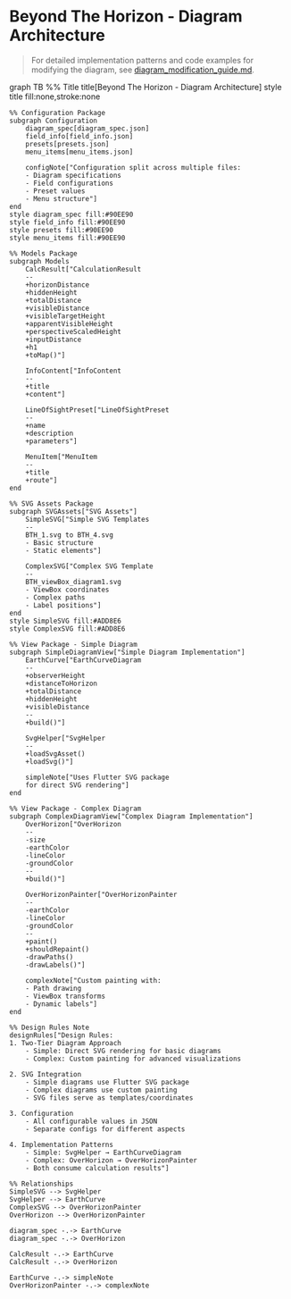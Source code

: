 # Beyond The Horizon - Diagram Architecture

> For detailed implementation patterns and code examples for modifying the diagram, see [diagram_modification_guide.md](./diagram_modification_guide.md).

graph TB
    %% Title
    title[Beyond The Horizon - Diagram Architecture]
    style title fill:none,stroke:none

    %% Configuration Package
    subgraph Configuration
        diagram_spec[diagram_spec.json]
        field_info[field_info.json]
        presets[presets.json]
        menu_items[menu_items.json]
        
        configNote["Configuration split across multiple files:
        - Diagram specifications
        - Field configurations
        - Preset values
        - Menu structure"]
    end
    style diagram_spec fill:#90EE90
    style field_info fill:#90EE90
    style presets fill:#90EE90
    style menu_items fill:#90EE90

    %% Models Package
    subgraph Models
        CalcResult["CalculationResult
        --
        +horizonDistance
        +hiddenHeight
        +totalDistance
        +visibleDistance
        +visibleTargetHeight
        +apparentVisibleHeight
        +perspectiveScaledHeight
        +inputDistance
        +h1
        +toMap()"]

        InfoContent["InfoContent
        --
        +title
        +content"]

        LineOfSightPreset["LineOfSightPreset
        --
        +name
        +description
        +parameters"]

        MenuItem["MenuItem
        --
        +title
        +route"]
    end

    %% SVG Assets Package
    subgraph SVGAssets["SVG Assets"]
        SimpleSVG["Simple SVG Templates
        --
        BTH_1.svg to BTH_4.svg
        - Basic structure
        - Static elements"]
        
        ComplexSVG["Complex SVG Template
        --
        BTH_viewBox_diagram1.svg
        - ViewBox coordinates
        - Complex paths
        - Label positions"]
    end
    style SimpleSVG fill:#ADD8E6
    style ComplexSVG fill:#ADD8E6

    %% View Package - Simple Diagram
    subgraph SimpleDiagramView["Simple Diagram Implementation"]
        EarthCurve["EarthCurveDiagram
        --
        +observerHeight
        +distanceToHorizon
        +totalDistance
        +hiddenHeight
        +visibleDistance
        --
        +build()"]

        SvgHelper["SvgHelper
        --
        +loadSvgAsset()
        +loadSvg()"]

        simpleNote["Uses Flutter SVG package
        for direct SVG rendering"]
    end

    %% View Package - Complex Diagram
    subgraph ComplexDiagramView["Complex Diagram Implementation"]
        OverHorizon["OverHorizon
        --
        -size
        -earthColor
        -lineColor
        -groundColor
        --
        +build()"]

        OverHorizonPainter["OverHorizonPainter
        --
        -earthColor
        -lineColor
        -groundColor
        --
        +paint()
        +shouldRepaint()
        -drawPaths()
        -drawLabels()"]

        complexNote["Custom painting with:
        - Path drawing
        - ViewBox transforms
        - Dynamic labels"]
    end

    %% Design Rules Note
    designRules["Design Rules:
    1. Two-Tier Diagram Approach
        - Simple: Direct SVG rendering for basic diagrams
        - Complex: Custom painting for advanced visualizations

    2. SVG Integration
        - Simple diagrams use Flutter SVG package
        - Complex diagrams use custom painting
        - SVG files serve as templates/coordinates

    3. Configuration
        - All configurable values in JSON
        - Separate configs for different aspects

    4. Implementation Patterns
        - Simple: SvgHelper → EarthCurveDiagram
        - Complex: OverHorizon → OverHorizonPainter
        - Both consume calculation results"]

    %% Relationships
    SimpleSVG --> SvgHelper
    SvgHelper --> EarthCurve
    ComplexSVG --> OverHorizonPainter
    OverHorizon --> OverHorizonPainter
    
    diagram_spec -.-> EarthCurve
    diagram_spec -.-> OverHorizon
    
    CalcResult -.-> EarthCurve
    CalcResult -.-> OverHorizon
    
    EarthCurve -.-> simpleNote
    OverHorizonPainter -.-> complexNote
